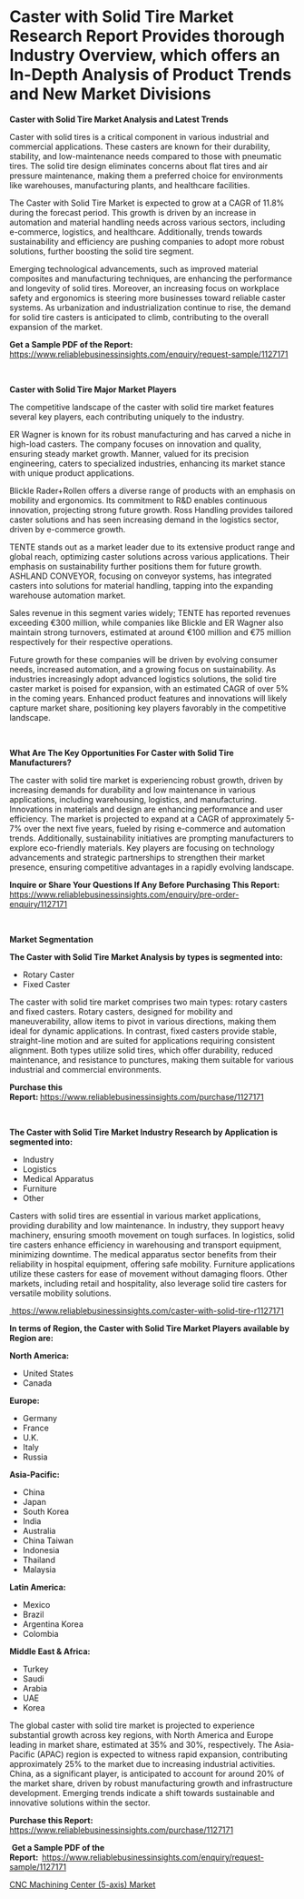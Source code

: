 <p><h1>Caster with Solid Tire Market Research Report Provides thorough Industry Overview, which offers an In-Depth Analysis of Product Trends and New Market Divisions</h1></p><p><strong>Caster with Solid Tire Market Analysis and Latest Trends</strong></p>
<p><p>Caster with solid tires is a critical component in various industrial and commercial applications. These casters are known for their durability, stability, and low-maintenance needs compared to those with pneumatic tires. The solid tire design eliminates concerns about flat tires and air pressure maintenance, making them a preferred choice for environments like warehouses, manufacturing plants, and healthcare facilities.</p><p>The Caster with Solid Tire Market is expected to grow at a CAGR of 11.8% during the forecast period. This growth is driven by an increase in automation and material handling needs across various sectors, including e-commerce, logistics, and healthcare. Additionally, trends towards sustainability and efficiency are pushing companies to adopt more robust solutions, further boosting the solid tire segment.</p><p>Emerging technological advancements, such as improved material composites and manufacturing techniques, are enhancing the performance and longevity of solid tires. Moreover, an increasing focus on workplace safety and ergonomics is steering more businesses toward reliable caster systems. As urbanization and industrialization continue to rise, the demand for solid tire casters is anticipated to climb, contributing to the overall expansion of the market.</p></p>
<p><strong>Get a Sample PDF of the Report:&nbsp;</strong> <a href="https://www.reliablebusinessinsights.com/enquiry/request-sample/1127171?utm_campaign=1950&utm_medium=2&utm_source=Github&utm_content=ia&utm_term=02032025&utm_id=caster-with-solid-tire">https://www.reliablebusinessinsights.com/enquiry/request-sample/1127171</a></p>
<p>&nbsp;</p>
<p><strong>Caster with Solid Tire Major Market Players</strong></p>
<p><p>The competitive landscape of the caster with solid tire market features several key players, each contributing uniquely to the industry. </p><p>ER Wagner is known for its robust manufacturing and has carved a niche in high-load casters. The company focuses on innovation and quality, ensuring steady market growth. Manner, valued for its precision engineering, caters to specialized industries, enhancing its market stance with unique product applications.</p><p>Blickle Rader+Rollen offers a diverse range of products with an emphasis on mobility and ergonomics. Its commitment to R&D enables continuous innovation, projecting strong future growth. Ross Handling provides tailored caster solutions and has seen increasing demand in the logistics sector, driven by e-commerce growth.</p><p>TENTE stands out as a market leader due to its extensive product range and global reach, optimizing caster solutions across various applications. Their emphasis on sustainability further positions them for future growth. ASHLAND CONVEYOR, focusing on conveyor systems, has integrated casters into solutions for material handling, tapping into the expanding warehouse automation market.</p><p>Sales revenue in this segment varies widely; TENTE has reported revenues exceeding €300 million, while companies like Blickle and ER Wagner also maintain strong turnovers, estimated at around €100 million and €75 million respectively for their respective operations.</p><p>Future growth for these companies will be driven by evolving consumer needs, increased automation, and a growing focus on sustainability. As industries increasingly adopt advanced logistics solutions, the solid tire caster market is poised for expansion, with an estimated CAGR of over 5% in the coming years. Enhanced product features and innovations will likely capture market share, positioning key players favorably in the competitive landscape.</p></p>
<p>&nbsp;</p>
<p><strong>What Are The Key Opportunities For Caster with Solid Tire Manufacturers?</strong></p>
<p><p>The caster with solid tire market is experiencing robust growth, driven by increasing demands for durability and low maintenance in various applications, including warehousing, logistics, and manufacturing. Innovations in materials and design are enhancing performance and user efficiency. The market is projected to expand at a CAGR of approximately 5-7% over the next five years, fueled by rising e-commerce and automation trends. Additionally, sustainability initiatives are prompting manufacturers to explore eco-friendly materials. Key players are focusing on technology advancements and strategic partnerships to strengthen their market presence, ensuring competitive advantages in a rapidly evolving landscape.</p></p>
<p><strong>Inquire or Share Your Questions If Any Before Purchasing This Report:</strong> <a href="https://www.reliablebusinessinsights.com/enquiry/pre-order-enquiry/1127171?utm_campaign=1950&utm_medium=2&utm_source=Github&utm_content=ia&utm_term=02032025&utm_id=caster-with-solid-tire">https://www.reliablebusinessinsights.com/enquiry/pre-order-enquiry/1127171</a></p>
<p>&nbsp;</p>
<p><strong>Market Segmentation</strong></p>
<p><strong>The Caster with Solid Tire Market Analysis by types is segmented into:</strong></p>
<p><ul><li>Rotary Caster</li><li>Fixed Caster</li></ul></p>
<p><p>The caster with solid tire market comprises two main types: rotary casters and fixed casters. Rotary casters, designed for mobility and maneuverability, allow items to pivot in various directions, making them ideal for dynamic applications. In contrast, fixed casters provide stable, straight-line motion and are suited for applications requiring consistent alignment. Both types utilize solid tires, which offer durability, reduced maintenance, and resistance to punctures, making them suitable for various industrial and commercial environments.</p></p>
<p><strong>Purchase this Report:&nbsp;</strong><a href="https://www.reliablebusinessinsights.com/purchase/1127171?utm_campaign=1950&utm_medium=2&utm_source=Github&utm_content=ia&utm_term=02032025&utm_id=caster-with-solid-tire">https://www.reliablebusinessinsights.com/purchase/1127171</a></p>
<p>&nbsp;</p>
<p><strong>The Caster with Solid Tire Market Industry Research by Application is segmented into:</strong></p>
<p><ul><li>Industry</li><li>Logistics</li><li>Medical Apparatus</li><li>Furniture</li><li>Other</li></ul></p>
<p><p>Casters with solid tires are essential in various market applications, providing durability and low maintenance. In industry, they support heavy machinery, ensuring smooth movement on tough surfaces. In logistics, solid tire casters enhance efficiency in warehousing and transport equipment, minimizing downtime. The medical apparatus sector benefits from their reliability in hospital equipment, offering safe mobility. Furniture applications utilize these casters for ease of movement without damaging floors. Other markets, including retail and hospitality, also leverage solid tire casters for versatile mobility solutions.</p></p>
<p><a href="https://www.reliablebusinessinsights.com/caster-with-solid-tire-r1127171?utm_campaign=1950&utm_medium=2&utm_source=Github&utm_content=ia&utm_term=02032025&utm_id=caster-with-solid-tire">&nbsp;https://www.reliablebusinessinsights.com/caster-with-solid-tire-r1127171</a></p>
<p><strong>In terms of Region, the Caster with Solid Tire Market Players available by Region are:</strong></p>
<p>
    <p> <strong> North America: </strong>
        <ul>
            <li>United States</li>
            <li>Canada</li>
        </ul>
        </p> 
    <p> <strong> Europe: </strong>
        <ul>
            <li>Germany</li>
            <li>France</li>
            <li>U.K.</li>
            <li>Italy</li>
            <li>Russia</li>
        </ul>
        </p> 
    <p> <strong> Asia-Pacific: </strong>
        <ul>
            <li>China</li>
            <li>Japan</li>
            <li>South Korea</li>
            <li>India</li>
            <li>Australia</li>
            <li>China Taiwan</li>
            <li>Indonesia</li>
            <li>Thailand</li>
            <li>Malaysia</li>
        </ul>
        </p> 
    <p> <strong> Latin America: </strong>
        <ul>
            <li>Mexico</li>
            <li>Brazil</li>
            <li>Argentina Korea</li>
            <li>Colombia</li>
        </ul>
        </p> 
    <p> <strong> Middle East & Africa: </strong>
        <ul>
            <li>Turkey</li>
            <li>Saudi</li>
            <li>Arabia</li>
            <li>UAE</li>
            <li>Korea</li>
        </ul>
    </p>
    </p>
<p><p>The global caster with solid tire market is projected to experience substantial growth across key regions, with North America and Europe leading in market share, estimated at 35% and 30%, respectively. The Asia-Pacific (APAC) region is expected to witness rapid expansion, contributing approximately 25% to the market due to increasing industrial activities. China, as a significant player, is anticipated to account for around 20% of the market share, driven by robust manufacturing growth and infrastructure development. Emerging trends indicate a shift towards sustainable and innovative solutions within the sector.</p></p>
<p><strong>Purchase this Report: </strong><a href="https://www.reliablebusinessinsights.com/purchase/1127171?utm_campaign=1950&utm_medium=2&utm_source=Github&utm_content=ia&utm_term=02032025&utm_id=caster-with-solid-tire">https://www.reliablebusinessinsights.com/purchase/1127171</a></p>
<p>&nbsp;<strong>Get a Sample PDF of the Report:&nbsp;&nbsp;</strong><a href="https://www.reliablebusinessinsights.com/enquiry/request-sample/1127171?utm_campaign=1950&utm_medium=2&utm_source=Github&utm_content=ia&utm_term=02032025&utm_id=caster-with-solid-tire">https://www.reliablebusinessinsights.com/enquiry/request-sample/1127171</a></p>
<p><strong></strong></p>
<p><p><a href="https://github.com/XavierTyler76/Market-Research-Report-List-1/blob/main/cnc-machining-center-5-axis-market.md?utm_campaign=1950&utm_medium=2&utm_source=Github&utm_content=ia&utm_term=02032025&utm_id=caster-with-solid-tire">CNC Machining Center (5-axis) Market</a></p></p>
